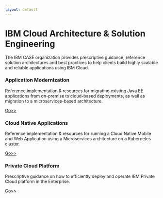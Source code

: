 ```yaml
---
layout: default
---
```


# IBM Cloud Architecture & Solution Engineering

The IBM CASE organization provides prescriptive guidance, reference solution architectures and best practices to help clients build highly scalable and reliable applications using IBM Cloud.

### Application Modernization

Reference implementation & resources for migrating existing Java EE applications from on-premise to cloud-based deployments, as well as migration to a microservices-based architecture.

[Go>>](/deliverables/application-modernization.html)

### Cloud Native Applications

Reference implementation & resources for running a Cloud Native Mobile and Web Application using a Microservices architecture on a Kubernetes cluster.

[Go>>](/deliverables/cloud-native.html)

### Private Cloud Platform

Prescriptive guidance on how to efficiently deploy and operate IBM Private Cloud platform in the Enterprise.

[Go>>](/deliverables/private-cloud-platform.html)

<!--
## [](#sessions)Conference Sessions

Attending [InterConnect 2017](https://www.ibm.com/cloud-computing/us/en/interconnect/)?  Want more information on Cloud Architecture?

You're in luck!  The majority of CASE-related sessions and appearances are available on this page, with access to the rest of the conference agenda.

**[Check out the CASE experience at InterConnect 2017](sessions.html)**

## [](#code)Reference Architectures

It's the core of what CASE is all about, building reference architectures and exemplar applications to help our clients solve real-world problems.

**[Check out the currently available CASE Reference Architectures](code.html)**

## [](#resources)Additional Resources

Do you love whitepapers?  Are you more of a video demo person?  Well, don't miss the CASE Additional Resources page

**[Dive into the deep end with additional Cloud Architecture resources](resources.html)**
-->
